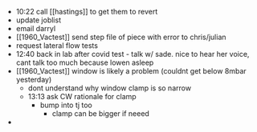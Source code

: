- 10:22 call [[hastings]] to get them to revert
- update joblist
- email darryl
- [[1960_Vactest]] send step file of piece with error to chris/julian
- request lateral flow tests
- 12:40 back in lab after covid test - talk w/ sade. nice to hear her voice, cant talk too much because lowen asleep
- [[1960_Vactest]] window is likely a problem (couldnt get below 8mbar yesterday)
	- dont understand why window clamp is so narrow
	- 13:13 ask CW rationale for clamp
		- bump into tj too
			- clamp can be bigger if neeed
-